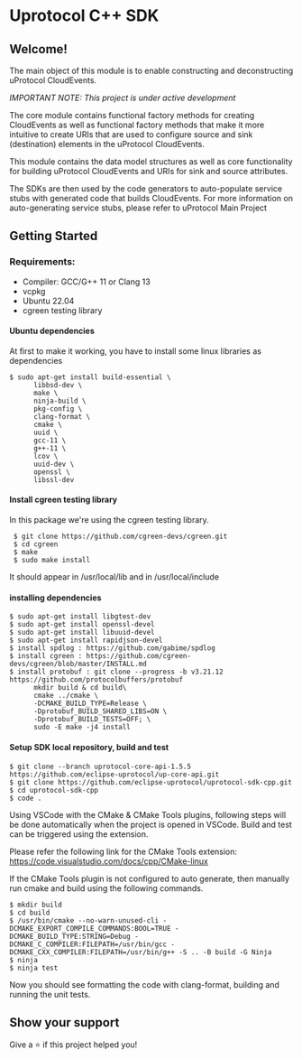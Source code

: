 # Uprotocol C++ SDK 

## Welcome!

The main object of this module is to enable constructing and deconstructing uProtocol CloudEvents.

*_IMPORTANT NOTE:_ This project is under active development*

The core module contains functional factory methods for creating CloudEvents as well as functional factory methods that make it more intuitive to create URIs that are used to configure source and sink (destination) elements in the uProtocol CloudEvents.

This module contains the data model structures as well as core functionality for building uProtocol CloudEvents and URIs for sink and source attributes.

The SDKs are then used by the code generators to auto-populate service stubs with generated code that builds CloudEvents. For more information on auto-generating service stubs, please refer to uProtocol Main Project

## Getting Started
### Requirements:
- Compiler: GCC/G++ 11 or Clang 13
- vcpkg
- Ubuntu 22.04
- cgreen testing library

#### Ubuntu dependencies

At first to make it working, you have to install some linux libraries as dependencies
```
$ sudo apt-get install build-essential \
      libbsd-dev \
      make \
      ninja-build \
      pkg-config \
      clang-format \
      cmake \
      uuid \
      gcc-11 \
      g++-11 \
      lcov \
      uuid-dev \
      openssl \ 
      libssl-dev
```
#### Install cgreen testing library

In this package we're using the cgreen testing library.

```
 $ git clone https://github.com/cgreen-devs/cgreen.git
 $ cd cgreen
 $ make
 $ sudo make install
 ```

It should appear in /usr/local/lib and in /usr/local/include

#### installing dependencies
```
$ sudo apt-get install libgtest-dev
$ sudo apt-get install openssl-devel
$ sudo apt-get install libuuid-devel
$ sudo apt-get install rapidjson-devel
$ install spdlog : https://github.com/gabime/spdlog
$ install cgreen : https://github.com/cgreen-devs/cgreen/blob/master/INSTALL.md 
$ install protobuf : git clone --progress -b v3.21.12 https://github.com/protocolbuffers/protobuf
      mkdir build & cd build\
      cmake ../cmake \
      -DCMAKE_BUILD_TYPE=Release \
      -Dprotobuf_BUILD_SHARED_LIBS=ON \
      -Dprotobuf_BUILD_TESTS=OFF; \
      sudo -E make -j4 install
```
#### Setup SDK local repository, build and test
```
$ git clone --branch uprotocol-core-api-1.5.5 https://github.com/eclipse-uprotocol/up-core-api.git
$ git clone https://github.com/eclipse-uprotocol/uprotocol-sdk-cpp.git
$ cd uprotocol-sdk-cpp
$ code .

```
Using VSCode with the CMake & CMake Tools plugins, following steps will be done automatically when the project is opened in VSCode. Build and test can be triggered using the extension.

Please refer the following link for the CMake Tools extension:
https://code.visualstudio.com/docs/cpp/CMake-linux

If the CMake Tools plugin is not configured to auto generate, then manually run cmake and build using the following commands.
```
$ mkdir build
$ cd build
$ /usr/bin/cmake --no-warn-unused-cli -DCMAKE_EXPORT_COMPILE_COMMANDS:BOOL=TRUE -DCMAKE_BUILD_TYPE:STRING=Debug -DCMAKE_C_COMPILER:FILEPATH=/usr/bin/gcc -DCMAKE_CXX_COMPILER:FILEPATH=/usr/bin/g++ -S .. -B build -G Ninja
$ ninja
$ ninja test
```
Now you should see formatting the code with clang-format, building and running the unit tests.


## Show your support

Give a ⭐️ if this project helped you!

